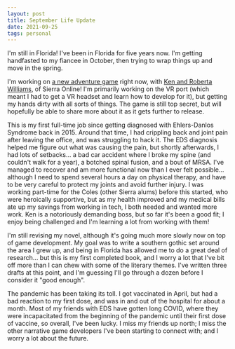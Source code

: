 ```yaml
---
layout: post
title: September Life Update
date: 2021-09-25
tags: personal
---
```


I'm still in Florida! I've been in Florida for five years now. I'm getting handfasted to my fiancee in October, then trying to wrap things up and move in the spring.

I'm working on <a href="https://kensgame.com">a new adventure game</a> right now, with <a href="https://www.sierragamers.com/">Ken and Roberta Williams</a>, of Sierra Online! I'm primarily working on the VR port (which meant I had to get a VR headset and learn how to develop for it), but getting my hands dirty with all sorts of things. The game is still top secret, but will hopefully be able to share more about it as it gets further to release.

This is my first full-time job since getting diagnosed with Ehlers-Danlos Syndrome back in 2015. Around that time, I had crippling back and joint pain after leaving the office, and was struggling to hack it. The EDS diagnosis helped me figure out what was causing the pain, but shortly afterwards, I had lots of setbacks... a bad car accident where I broke my spine (and couldn't walk for a year), a botched spinal fusion, and a bout of MRSA. I've managed to recover and am more functional now than I ever felt possible... although I need to spend several hours a day on physical therapy, and have to be very careful to protect my joints and avoid further injury. I was working part-time for the Coles (other Sierra alums) before this started, who were heroically supportive, but as my health improved and my medical bills ate up my savings from working in tech, I both needed and wanted more work. Ken is a notoriously demanding boss, but so far it's been a good fit; I enjoy being challenged and I'm learning a lot from working with them! 

I'm still revising my novel, although it's going much more slowly now on top of game development. My goal was to write a southern gothic set around the area I grew up, and being in Florida has allowed me to do a great deal of research... but this is my first completed book, and I worry a lot that I've bit off more than I can chew with some of the literary themes. I've written three drafts at this point, and I'm guessing I'll go through a dozen before I consider it "good enough".

The pandemic has been taking its toll. I got vaccinated in April, but had a bad reaction to my first dose, and was in and out of the hospital for about a month. Most of my friends with EDS have gotten long COVID, where they were incapacitated from the beginning of the pandemic until their first dose of vaccine, so overall, I've been lucky. I miss my friends up north; I miss the other narrative game developers I've been starting to connect with; and I worry a lot about the future.

